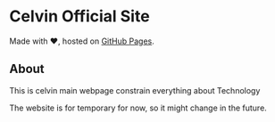 # Celvin Official Site

Made with ♥, hosted on [GitHub Pages](https://pages.github.com).

## About
This is celvin main webpage constrain everything about Technology

The website is for temporary for now, so it might change in the future.

